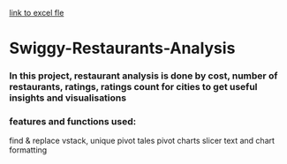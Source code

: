 [link to excel fle](https://docs.google.com/spreadsheets/d/1-5Cyqecw4aQsroU1UnAdH4guqdnXF4QN/edit?usp=sharing&ouid=109758291000514394717&rtpof=true&sd=true)
# Swiggy-Restaurants-Analysis 
### In this project, restaurant analysis is done by cost, number of restaurants, ratings, ratings count for cities to get useful insights and visualisations
### features and functions used:
  find & replace
  vstack, unique
  pivot tales
  pivot charts 
  slicer 
  text and chart formatting

